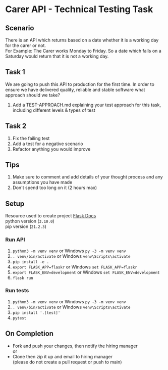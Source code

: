 # Carer API - Technical Testing Task

## Scenario
There is an API which returns based on a date whether it is a working day for the carer or not.   
For Example: The Carer works Monday to Friday. So a date which falls on a Saturday would return that it is not a working day.

## Task 1
We are going to push this API to production for the first time. In order to ensure we have delivered quality, reliable and stable software what approach should we take?
1. Add a TEST-APPROACH.md explaining your test approach for this task, including different levels & types of test

## Task 2
1. Fix the failing test
1. Add a test for a negative scenario
1. Refactor anything you would improve

## Tips
1. Make sure to comment and add details of your thought process and any assumptions you have made
1. Don't spend too long on it (2 hours max)

## Setup

Resource used to create project [Flask Docs](https://flask.palletsprojects.com/tutorial/)   
python version (`3.10.0`)   
pip version (`21.2.3`)

### Run API
1. `python3 -m venv venv` or Windows `py -3 -m venv venv`
1. `. venv/bin/activate` or Windows `venv\Scripts\activate`
1. `pip install -e .`
1. `export FLASK_APP=flaskr` or Windows `set FLASK_APP=flaskr`
1. `export FLASK_ENV=development` or Windows `set FLASK_ENV=development`
1. `flask run`

### Run tests

1. `python3 -m venv venv` or Windows `py -3 -m venv venv`
1. `. venv/bin/activate` or Windows `venv\Scripts\activate`
1. `pip install '.[test]'`
1. `pytest`

## On Completion
- Fork and push your changes, then notify the hiring manager   
or
- Clone then zip it up and email to hiring manager    
(please do not create a pull request or push to main)

